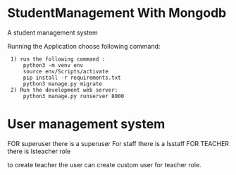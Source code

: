 # StudentManagement With Mongodb
A student management system


Running the Application choose following command:



     1) run the following command : 
         python3 -m venv env
         source env/Scripts/activate
         pip install -r requirements.txt 
         python3 manage.py migrate
     2) Run the development web server:
         python3 manage.py runserver 8000


# User management system


  FOR superuser there is a superuser
  For staff there is a Isstaff
  FOR TEACHER there is Isteacher role 
  
  
  to create teacher the user can create custom user for teacher role.
